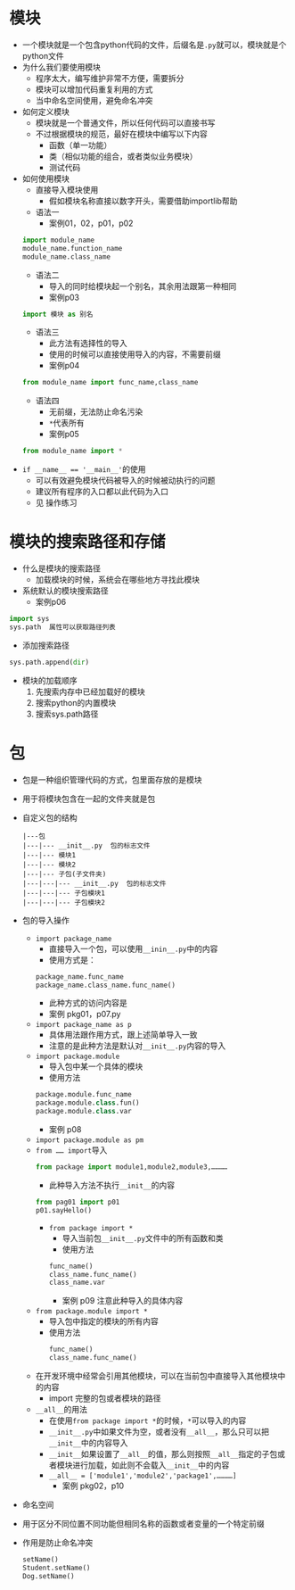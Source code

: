 # 模块
- 一个模块就是一个包含python代码的文件，后缀名是`.py`就可以，模块就是个python文件
- 为什么我们要使用模块
    - 程序太大，编写维护非常不方便，需要拆分
    - 模块可以增加代码重复利用的方式
    - 当中命名空间使用，避免命名冲突
- 如何定义模块
    - 模块就是一个普通文件，所以任何代码可以直接书写
    - 不过根据模块的规范，最好在模块中编写以下内容
        - 函数（单一功能）
        - 类（相似功能的组合，或者类似业务模块）
        - 测试代码
- 如何使用模块
    - 直接导入模块使用
        - 假如模块名称直接以数字开头，需要借助importlib帮助
    - 语法一
        - 案例01，02，p01，p02
    ```python
    import module_name
    module_name.function_name
    module_name.class_name
    ```
    - 语法二
        - 导入的同时给模块起一个别名，其余用法跟第一种相同
        - 案例p03
    ```python
    import 模块 as 别名

    ```
    - 语法三
        - 此方法有选择性的导入
        - 使用的时候可以直接使用导入的内容，不需要前缀
        - 案例p04
    ```python
    from module_name import func_name,class_name
    ```
    - 语法四
        - 无前缀，无法防止命名污染
        - `*`代表所有
        - 案例p05
    ```python
    from module_name import *
    ```
- `if __name__ == '__main__'`的使用
    - 可以有效避免模块代码被导入的时候被动执行的问题
    - 建议所有程序的入口都以此代码为入口
    - 见 操作练习

# 模块的搜索路径和存储
- 什么是模块的搜索路径
    - 加载模块的时候，系统会在哪些地方寻找此模块
- 系统默认的模块搜索路径
    - 案例p06
```python
import sys
sys.path  属性可以获取路径列表
```
- 添加搜索路径
```python
sys.path.append(dir)
```
- 模块的加载顺序
    1. 先搜索内存中已经加载好的模块
    2. 搜索python的内置模块
    3. 搜索sys.path路径

# 包
- 包是一种组织管理代码的方式，包里面存放的是模块
- 用于将模块包含在一起的文件夹就是包
- 自定义包的结构


      |---包
      |---|--- __init__.py  包的标志文件
      |---|--- 模块1
      |---|--- 模块2
      |---|--- 子包(子文件夹)
      |---|---|--- __init__.py  包的标志文件
      |---|---|--- 子包模块1
      |---|---|--- 子包模块2
- 包的导入操作
    - `import package_name`
        - 直接导入一个包，可以使用`__inin__.py`中的内容
        - 使用方式是：
        ```python
        package_name.func_name
        package_name.class_name.func_name()
        ``` 
        - 此种方式的访问内容是
        - 案例 pkg01，p07.py
    - `import package_name as p`
        - 具体用法跟作用方式，跟上述简单导入一致
        - 注意的是此种方法是默认对`__init__.py`内容的导入
    - `import package.module`
        - 导入包中某一个具体的模块
        - 使用方法
        ```python
        package.module.func_name
        package.module.class.fun()
        package.module.class.var
        ```
        - 案例 p08
    - `import package.module as pm`
    - `from …… import`导入
        ```python
        from package import module1,module2,module3,…………
        ```
        - 此种导入方法不执行`__init__`的内容
        ```python
        from pag01 import p01
        p01.sayHello()
        ```
        - `from package import *`
            - 导入当前包`__init__.py`文件中的所有函数和类
            - 使用方法
            ```python
            func_name()
            class_name.func_name()
            class_name.var
            ```
            - 案例 p09  注意此种导入的具体内容
    - `from package.module import *`
        - 导入包中指定的模块的所有内容
        - 使用方法
            ```python
            func_name()
            class_name.func_name()
            ```
    - 在开发环境中经常会引用其他模块，可以在当前包中直接导入其他模块中的内容
        - import 完整的包或者模块的路径
    - `__all__`的用法
        - 在使用`from package import *`的时候，`*`可以导入的内容
        - `__init__.py`中如果文件为空，或者没有`__all__`，那么只可以把`__init__`中的内容导入
        - `__init__`如果设置了`__all__`的值，那么则按照`__all__`指定的子包或者模块进行加载，如此则不会载入`__init__`中的内容
        - `__all__ = ['module1','module2','package1',…………]`
            - 案例 pkg02，p10
- 命名空间
- 用于区分不同位置不同功能但相同名称的函数或者变量的一个特定前缀
- 作用是防止命名冲突
    ```python
    setName()
    Student.setName()
    Dog.setName()
    ```











